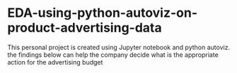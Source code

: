 # EDA-using-python-autoviz-on-product-advertising-data
This personal project is created using Jupyter notebook and python autoviz. the findings below can help the company decide what is the appropriate action for the advertising budget
